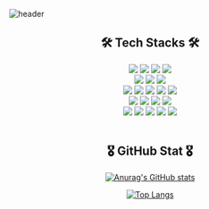 ![header](https://capsule-render.vercel.app/api?type=waving&color=gradient&customColorList=1,3,5,6,7,10,12,14,15,18,27&height=300&section=header&text=Welcome%20to%20Nahee's%20GitHub😆&fontSize=35&animation=twinkling&fontAlign=68&fontAlignY=42)

<h2 align="center">
  🛠 Tech Stacks 🛠
</h2>
<div align="center">
  <img src="https://img.shields.io/badge/React-61DAFB?style=flat-square&logo=react&logoColor=black">
  <img src="https://img.shields.io/badge/javascript-F7DF1E?style=flat-square&logo=javascript&logoColor=black">
  <img src="https://img.shields.io/badge/BootStrap-7952B3?style=flat-square&logo=bootstrap&logoColor=white">
  <img src="https://img.shields.io/badge/JQuery-0769AD?style=flat-square&logo=jquery&logoColor=white">
  <br>
   <img src="https://img.shields.io/badge/Tailwind CSS-06B6D4?style=flat-square&logo=tailwindcss&logoColor=black">
  <img src="https://img.shields.io/badge/Spring Boot-6DB33F?style=flat-square&logo=Spring Boot&logoColor=white"/>
  <img src="https://img.shields.io/badge/Spring Security-6DB33F?style=flat-square&logo=Spring Security&logoColor=white"/>
  <br>
  <img src="https://img.shields.io/badge/Oracle-F80000?style=flat-square&logo=oracle&logoColor=white"> 
  <img src="https://img.shields.io/badge/MySQL-4479A1?style=flat-square&logo=mysql&logoColor=white"> 
  <img src="https://img.shields.io/badge/HTML5-E34F26?style=flat-square&logo=html5&logoColor=white"/>
  <img src="https://img.shields.io/badge/css-663399?style=flat-square&logo=css&logoColor=white"/>
  <img src="https://img.shields.io/badge/Java-007396?style=flat-square&logo=java&logoColor=white"/> 
  <br>
  <img src="https://img.shields.io/badge/AmazonWebServices-232F3E?style=flat-square&logo=amazonwebservices&logoColor=white"> 
  <img src="https://img.shields.io/badge/Apache Tomcat-F8DC75?style=flat-square&logo=apachetomcat&logoColor=white">
  <img src="https://img.shields.io/badge/git-F05032?style=flat-square&logo=git&logoColor=white">
  <img src="https://img.shields.io/badge/GitHub-181717?style=flat-square&logo=github&logoColor=white">
  <br>
  <img src="https://img.shields.io/badge/IntelliJIdea-000000?style=flat-square&logo=intellijidea&logoColor=white">
  <img src="https://img.shields.io/badge/VisualStudioCode-007396?style=flat-square&logo=visualstudiocode&logoColor=white"/> 
  <img src="https://img.shields.io/badge/EclipseIDE-2c2255?style=flat-square&logo=eclipseide&logoColor=white"/> 
   <img src="https://img.shields.io/badge/Figma-F24E1E?style=flat-square&logo=figma&logoColor=white"/> 
   <img src="https://img.shields.io/badge/Postman-FF6C37?style=flat-square&logo=postman&logoColor=white"/> 
  
</div>
<br>
<h2 align="center">
  🎖️ GitHub Stat 🎖️
</h2>
<div align="center">

  [![Anurag's GitHub stats](https://github-readme-stats.vercel.app/api?username=nahee23&theme=solarized-light&show_icons=true)](https://github.com/nahee23/github-readme-stats)

  [![Top Langs](https://github-readme-stats.vercel.app/api/top-langs/?username=nahee23&layout=compact&theme=solarized-light)](https://github.com/nahee23/github-readme-stats)
  </div>
